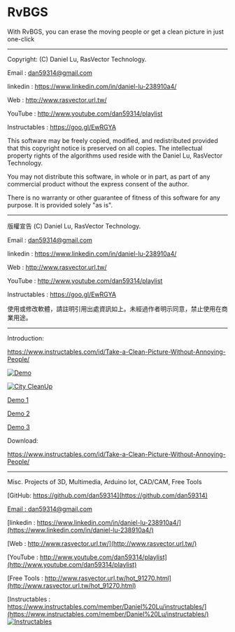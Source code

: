 # RvBGS

With RvBGS, you can erase the moving people or get a clean picture in just one-click



 ---------------------------------------------------------------------------------

  Copyright: (C) Daniel Lu, RasVector Technology.

  Email : dan59314@gmail.com
  
  linkedin : https://www.linkedin.com/in/daniel-lu-238910a4/
  
  Web :     http://www.rasvector.url.tw/
  
  YouTube : http://www.youtube.com/dan59314/playlist
  
  Instructables : https://goo.gl/EwRGYA
  
  

  This software may be freely copied, modified, and redistributed
  provided that this copyright notice is preserved on all copies.
  The intellectual property rights of the algorithms used reside
  with the Daniel Lu, RasVector Technology.

  You may not distribute this software, in whole or in part, as
  part of any commercial product without the express consent of
  the author.

  There is no warranty or other guarantee of fitness of this
  software for any purpose. It is provided solely "as is".

  ---------------------------------------------------------------------------------
  版權宣告  (C) Daniel Lu, RasVector Technology.

  Email : dan59314@gmail.com
  
  linkedin : https://www.linkedin.com/in/daniel-lu-238910a4/
  
  Web :     http://www.rasvector.url.tw/
  
  YouTube : http://www.youtube.com/dan59314/playlist
  
  Instructables : https://goo.gl/EwRGYA
  
  

  使用或修改軟體，請註明引用出處資訊如上。未經過作者明示同意，禁止使用在商業用途。
  
  
---------------------------------------------------------------------------------

Introduction:

https://www.instructables.com/id/Take-a-Clean-Picture-Without-Annoying-People/

[![Demo](https://cdn.instructables.com/F65/PQ0E/J7GGSAGF/F65PQ0EJ7GGSAGF.LARGE.jpg)](https://youtu.be/Ugdyl_KQkMY?t=0s "Demo") 


[![City CleanUp](https://cdn.instructables.com/FE5/DF6E/J7GGSAGR/FE5DF6EJ7GGSAGR.LARGE.jpg)](https://youtu.be/LK7007zHO8M?t=0s "City CleanUp") 

[Demo 1](https://youtu.be/JlcMamKeyLw)

[Demo 2](https://youtu.be/rP5bD2mu9js)

[Demo 3](https://youtu.be/EvBLSZ3G-gk)


Download:

https://www.instructables.com/id/Take-a-Clean-Picture-Without-Annoying-People/
   

------------------------------------------------------------------------------------
Misc. Projects of 3D, Multimedia, Arduino Iot, CAD/CAM, Free Tools

[GitHub: https://github.com/dan59314](https://github.com/dan59314)

[Email : dan59314@gmail.com](dan59314@gmail.com)

[linkedin : https://www.linkedin.com/in/daniel-lu-238910a4/](https://www.linkedin.com/in/daniel-lu-238910a4/)

[Web : http://www.rasvector.url.tw/](http://www.rasvector.url.tw/)

[YouTube : http://www.youtube.com/dan59314/playlist](http://www.youtube.com/dan59314/playlist)

[Free Tools : http://www.rasvector.url.tw/hot_91270.html](http://www.rasvector.url.tw/hot_91270.html)


[Instructables : https://www.instructables.com/member/Daniel%20Lu/instructables/](https://www.instructables.com/member/Daniel%20Lu/instructables/)
[![Instructables ](https://github.com/dan59314/Pulse-Sensor-Arduino/blob/master/Instructables01.JPG)](https://www.instructables.com/member/Daniel%20Lu/instructables/ "Instructables") 

